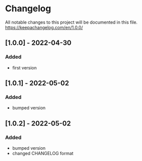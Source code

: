 # Changelog
All notable changes to this project will be documented in this file.
https://keepachangelog.com/en/1.0.0/

## [1.0.0] - 2022-04-30
### Added
- first version

## [1.0.1] - 2022-05-02
### Added
- bumped version

## [1.0.2] - 2022-05-02
### Added
- bumped version
- changed CHANGELOG format
